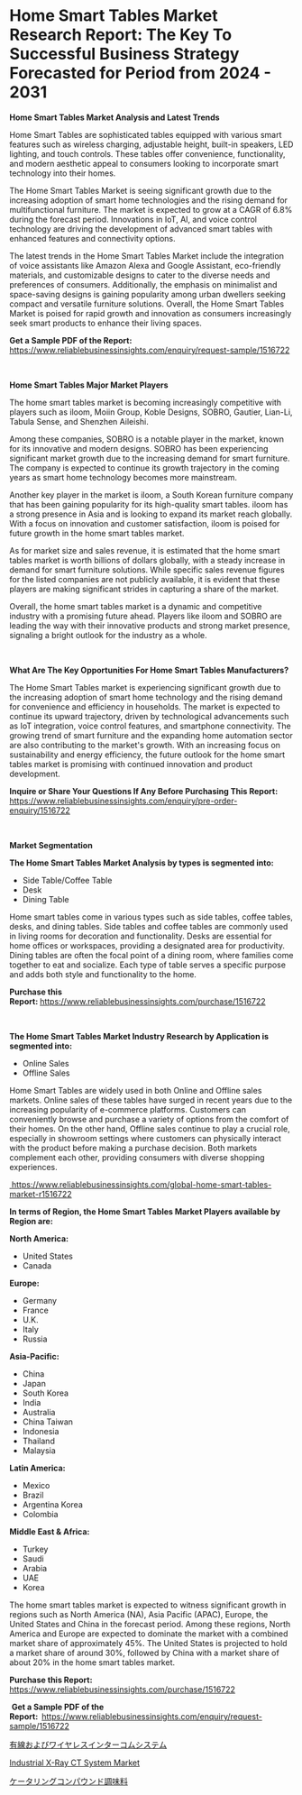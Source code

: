 <p><h1>Home Smart Tables Market Research Report: The Key To Successful Business Strategy Forecasted for Period from 2024 - 2031</h1></p><p><strong>Home Smart Tables Market Analysis and Latest Trends</strong></p>
<p><p>Home Smart Tables are sophisticated tables equipped with various smart features such as wireless charging, adjustable height, built-in speakers, LED lighting, and touch controls. These tables offer convenience, functionality, and modern aesthetic appeal to consumers looking to incorporate smart technology into their homes.</p><p>The Home Smart Tables Market is seeing significant growth due to the increasing adoption of smart home technologies and the rising demand for multifunctional furniture. The market is expected to grow at a CAGR of 6.8% during the forecast period. Innovations in IoT, AI, and voice control technology are driving the development of advanced smart tables with enhanced features and connectivity options.</p><p>The latest trends in the Home Smart Tables Market include the integration of voice assistants like Amazon Alexa and Google Assistant, eco-friendly materials, and customizable designs to cater to the diverse needs and preferences of consumers. Additionally, the emphasis on minimalist and space-saving designs is gaining popularity among urban dwellers seeking compact and versatile furniture solutions. Overall, the Home Smart Tables Market is poised for rapid growth and innovation as consumers increasingly seek smart products to enhance their living spaces.</p></p>
<p><strong>Get a Sample PDF of the Report:&nbsp;</strong> <a href="https://www.reliablebusinessinsights.com/enquiry/request-sample/1516722">https://www.reliablebusinessinsights.com/enquiry/request-sample/1516722</a></p>
<p>&nbsp;</p>
<p><strong>Home Smart Tables Major Market Players</strong></p>
<p><p>The home smart tables market is becoming increasingly competitive with players such as iloom, Moiin Group, Koble Designs, SOBRO, Gautier, Lian-Li, Tabula Sense, and Shenzhen Aileishi. </p><p>Among these companies, SOBRO is a notable player in the market, known for its innovative and modern designs. SOBRO has been experiencing significant market growth due to the increasing demand for smart furniture. The company is expected to continue its growth trajectory in the coming years as smart home technology becomes more mainstream.</p><p>Another key player in the market is iloom, a South Korean furniture company that has been gaining popularity for its high-quality smart tables. iloom has a strong presence in Asia and is looking to expand its market reach globally. With a focus on innovation and customer satisfaction, iloom is poised for future growth in the home smart tables market.</p><p>As for market size and sales revenue, it is estimated that the home smart tables market is worth billions of dollars globally, with a steady increase in demand for smart furniture solutions. While specific sales revenue figures for the listed companies are not publicly available, it is evident that these players are making significant strides in capturing a share of the market.</p><p>Overall, the home smart tables market is a dynamic and competitive industry with a promising future ahead. Players like iloom and SOBRO are leading the way with their innovative products and strong market presence, signaling a bright outlook for the industry as a whole.</p></p>
<p>&nbsp;</p>
<p><strong>What Are The Key Opportunities For Home Smart Tables Manufacturers?</strong></p>
<p><p>The Home Smart Tables market is experiencing significant growth due to the increasing adoption of smart home technology and the rising demand for convenience and efficiency in households. The market is expected to continue its upward trajectory, driven by technological advancements such as IoT integration, voice control features, and smartphone connectivity. The growing trend of smart furniture and the expanding home automation sector are also contributing to the market's growth. With an increasing focus on sustainability and energy efficiency, the future outlook for the home smart tables market is promising with continued innovation and product development.</p></p>
<p><strong>Inquire or Share Your Questions If Any Before Purchasing This Report:</strong> <a href="https://www.reliablebusinessinsights.com/enquiry/pre-order-enquiry/1516722">https://www.reliablebusinessinsights.com/enquiry/pre-order-enquiry/1516722</a></p>
<p>&nbsp;</p>
<p><strong>Market Segmentation</strong></p>
<p><strong>The Home Smart Tables Market Analysis by types is segmented into:</strong></p>
<p><ul><li>Side Table/Coffee Table</li><li>Desk</li><li>Dining Table</li></ul></p>
<p><p>Home smart tables come in various types such as side tables, coffee tables, desks, and dining tables. Side tables and coffee tables are commonly used in living rooms for decoration and functionality. Desks are essential for home offices or workspaces, providing a designated area for productivity. Dining tables are often the focal point of a dining room, where families come together to eat and socialize. Each type of table serves a specific purpose and adds both style and functionality to the home.</p></p>
<p><strong>Purchase this Report:&nbsp;</strong><a href="https://www.reliablebusinessinsights.com/purchase/1516722">https://www.reliablebusinessinsights.com/purchase/1516722</a></p>
<p>&nbsp;</p>
<p><strong>The Home Smart Tables Market Industry Research by Application is segmented into:</strong></p>
<p><ul><li>Online Sales</li><li>Offline Sales</li></ul></p>
<p><p>Home Smart Tables are widely used in both Online and Offline sales markets. Online sales of these tables have surged in recent years due to the increasing popularity of e-commerce platforms. Customers can conveniently browse and purchase a variety of options from the comfort of their homes. On the other hand, Offline sales continue to play a crucial role, especially in showroom settings where customers can physically interact with the product before making a purchase decision. Both markets complement each other, providing consumers with diverse shopping experiences.</p></p>
<p><a href="https://www.reliablebusinessinsights.com/global-home-smart-tables-market-r1516722">&nbsp;https://www.reliablebusinessinsights.com/global-home-smart-tables-market-r1516722</a></p>
<p><strong>In terms of Region, the Home Smart Tables Market Players available by Region are:</strong></p>
<p>
    <p> <strong> North America: </strong>
        <ul>
            <li>United States</li>
            <li>Canada</li>
        </ul>
        </p> 
    <p> <strong> Europe: </strong>
        <ul>
            <li>Germany</li>
            <li>France</li>
            <li>U.K.</li>
            <li>Italy</li>
            <li>Russia</li>
        </ul>
        </p> 
    <p> <strong> Asia-Pacific: </strong>
        <ul>
            <li>China</li>
            <li>Japan</li>
            <li>South Korea</li>
            <li>India</li>
            <li>Australia</li>
            <li>China Taiwan</li>
            <li>Indonesia</li>
            <li>Thailand</li>
            <li>Malaysia</li>
        </ul>
        </p> 
    <p> <strong> Latin America: </strong>
        <ul>
            <li>Mexico</li>
            <li>Brazil</li>
            <li>Argentina Korea</li>
            <li>Colombia</li>
        </ul>
        </p> 
    <p> <strong> Middle East & Africa: </strong>
        <ul>
            <li>Turkey</li>
            <li>Saudi</li>
            <li>Arabia</li>
            <li>UAE</li>
            <li>Korea</li>
        </ul>
    </p>
    </p>
<p><p>The home smart tables market is expected to witness significant growth in regions such as North America (NA), Asia Pacific (APAC), Europe, the United States and China in the forecast period. Among these regions, North America and Europe are expected to dominate the market with a combined market share of approximately 45%. The United States is projected to hold a market share of around 30%, followed by China with a market share of about 20% in the home smart tables market.</p></p>
<p><strong>Purchase this Report: </strong><a href="https://www.reliablebusinessinsights.com/purchase/1516722">https://www.reliablebusinessinsights.com/purchase/1516722</a></p>
<p>&nbsp;<strong>Get a Sample PDF of the Report:&nbsp;&nbsp;</strong><a href="https://www.reliablebusinessinsights.com/enquiry/request-sample/1516722">https://www.reliablebusinessinsights.com/enquiry/request-sample/1516722</a></p>
<p><strong></strong></p>
<p><p><a href="https://github.com/AbigaleHuel/Market-Research-Report-List-1/blob/main/4585843119267.md">有線およびワイヤレスインターコムシステム</a></p><p><a href="https://github.com/wnxtvsgd56/Market-Research-Report-List-1/blob/main/industrial-x-ray-ct-system-market.md">Industrial X-Ray CT System Market</a></p><p><a href="https://medium.com/@kaitlensen45645/2024%E5%B9%B4%E3%81%8B%E3%82%892031%E5%B9%B4%E3%81%BE%E3%81%A7%E3%81%AE%E3%82%AD%E3%83%A3%E3%82%BF%E3%83%AA%E3%83%B3%E3%82%B0%E5%8C%96%E5%90%88%E8%AA%BF%E5%91%B3%E6%96%99%E5%B8%82%E5%A0%B4%E3%81%AE%E6%88%90%E9%95%B7%E8%A6%8B%E9%80%9A%E3%81%97%E3%81%AF-%E3%81%AE%E5%B9%B4%E9%96%93%E6%88%90%E9%95%B7%E7%8E%87%E3%81%A7%E3%81%82%E3%82%8A-%E5%B8%82%E5%A0%B4%E3%81%AE%E3%83%88%E3%83%AC%E3%83%B3%E3%83%89%E5%88%86%E6%9E%90%E3%81%AB%E3%82%88%E3%82%8B%E3%82%A2%E3%83%97%E3%83%AA%E3%82%B1%E3%83%BC%E3%82%B7%E3%83%A7%E3%83%B3-%E5%9C%B0%E5%9F%9F%E3%81%AE%E5%B1%95%E6%9C%9B-%E5%8F%8E%E7%9B%8A%E3%82%92%E4%BA%88%E6%B8%AC%E3%81%97%E3%81%A6%E3%81%84%E3%81%BE%E3%81%99-c2259eaa97c6">ケータリングコンパウンド調味料</a></p></p>